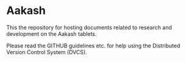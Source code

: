 Aakash
======

This the repository for hosting documents related to research and development on the Aakash tablets. 


Please read the GITHUB guidelines etc. for help using the Distributed Version Control System (DVCS). 


